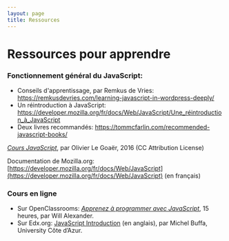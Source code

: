 ```yaml
---
layout: page
title: Ressources
---
```


Ressources pour apprendre
==

### Fonctionnement général du JavaScript:

- Conseils d'apprentissage, par Remkus de Vries: <https://remkusdevries.com/learning-javascript-in-wordpress-deeply/>
- Un réintroduction à JavaScript: <https://developer.mozilla.org/fr/docs/Web/JavaScript/Une_réintroduction_à_JavaScript>
- Deux livres recommandés: <https://tommcfarlin.com/recommended-javascript-books/>


*[Cours JavaScript](https://fr.slideshare.net/OlivierLeGoar/cours-javascript-60125613)*, par Olivier Le Goaër, 2016 (CC Attribution License)

Documentation de Mozilla.org: [https://developer.mozilla.org/fr/docs/Web/JavaScript](https://developer.mozilla.org/fr/docs/Web/JavaScript) (en français)

### Cours en ligne

- Sur OpenClassrooms: *[Apprenez à programmer avec JavaScript](https://openclassrooms.com/fr/courses/6175841-apprenez-a-programmer-avec-javascript)*, 15 heures, par Will Alexander.
- Sur Edx.org: [JavaScript Introduction](https://www.edx.org/course/javascript-introduction-2) (en anglais), par Michel Buffa, University Côte d’Azur.